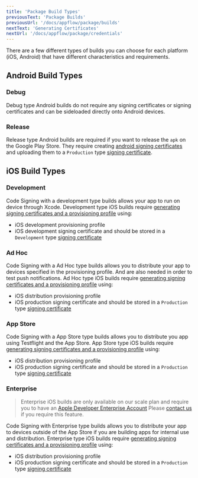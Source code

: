 ```yaml
---
title: 'Package Build Types'
previousText: 'Package Builds'
previousUrl: '/docs/appflow/package/builds'
nextText: 'Generating Certificates'
nextUrl: '/docs/appflow/package/credentials'
---
```


There are a few different types of builds you can choose for each platform (iOS, Android) that have different 
characteristics and requirements.

## Android Build Types
### Debug
Debug type Android builds do not require any signing certificates or signing certificates and can be sideloaded directly onto
Android devices.

### Release
Release type Android builds are required if you want to release the `apk` on the Google Play Store. They require creating
[android signing certificates](/docs/appflow/package/credentials#android-credentials) and uploading them to
a `Production` type [signing certificate](/docs/appflow/package/adding-credentials#uploading-credentials).

## iOS Build Types
### Development
Code Signing with a development type builds allows your app to run on device through Xcode.
Development type iOS builds require [generating signing certificates and a provisioning profile](/docs/appflow/package/credentials#android-credentials) using:
* iOS development provisioning profile
* iOS development signing certificate
and should be stored in a `Development` type [signing certificate](/docs/appflow/package/adding-credentials#uploading-credentials)

### Ad Hoc
Code Signing with a Ad Hoc type builds allows you to distribute your app to devices specified in the provisioning profile.
And are also needed in order to test push notifications.
Ad Hoc type iOS builds require [generating signing certificates and a provisioning profile](/docs/appflow/package/credentials#android-credentials) using:
* iOS distribution provisioning profile
* iOS production signing certificate
and should be stored in a `Production` type [signing certificate](/docs/appflow/package/adding-credentials#uploading-credentials)

### App Store
Code Signing with a App Store type builds allows you to distribute you app using Testflight and the App Store.
App Store type iOS builds require [generating signing certificates and a provisioning profile](/docs/appflow/package/credentials#android-credentials) using:
* iOS distribution provisioning profile
* iOS production signing certificate
and should be stored in a `Production` type [signing certificate](/docs/appflow/package/adding-credentials#uploading-credentials)

### Enterprise
<blockquote>
  <p>Enterprise iOS builds are only available on our scale plan and require you to have an
  <a href="https://developer.apple.com/programs/enterprise/" target="_blank">Apple Developer Enterprise Account</a>
  Please <a href="/sales">contact us</a> if you require this feature.</p>
</blockquote>

Code Signing with Enterprise type builds allows you to distribute your app to devices outside of the App Store if you
are building apps for internal use and distribution.
Enterprise type iOS builds require [generating signing certificates and a provisioning profile](/docs/appflow/package/credentials#android-credentials) using:
* iOS distribution provisioning profile
* iOS production signing certificate
and should be stored in a `Production` type [signing certificate](/docs/appflow/package/adding-credentials#uploading-credentials)
